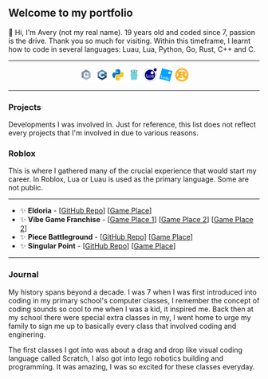 ## Welcome to my portfolio

👋 Hi, I'm Avery (not my real name). 19 years old and coded since 7, passion is the drive. Thank you so much for visiting. Within this timeframe, I learnt how to code in several languages: Luau, Lua, Python, Go, Rust, C++ and C.

***

<style>
    .svg-white{
        filter: invert(48%) sepia(79%) saturate(2476%) brightness(118%) contrast(119%);
    }
</style>


<div align=center>
    <img src="images/languages/c.svg" alt="Clang" width="28" height="28"> 
    <img src="images/languages/c++.svg" alt="C++" width="28" height="28"> 
    <img src="images/languages/python.svg" alt="Python" width="28" height="28"> 
    <img src="images/languages/go.svg" alt="Golang" width="28" height="28"> 
    <img src="images/languages/lua.png" alt="Lua" width="28" height="28"> 
    <img src="images/languages/luau.png" alt="Luau" width="28" height="28"> 
    <img src="images/languages/rust.png" alt="Rust" width="28" height="28"> 
</div>

***

### Projects
Developments I was involved in. Just for reference, this list does not reflect every projects that I'm involved in due to various reasons.

### Roblox
This is where I gathered many of the crucial experience that would start my career. In Roblox, Lua or Luau is used as the primary language. Some are not public.

***

- ✨ **Eldoria** - [[GitHub Repo](https://github.com/averyark/eldoria)] [[Game Place](https://www.roblox.com/games/13812030151)]
- ✨ **Vibe Game Franchise** - [[Game Place 1](https://www.roblox.com/games/8588385392)] [[Game Place 2](https://www.roblox.com/games/5368012560)] [[Game Place 2](https://www.roblox.com/games/5727050550)]
- ✨ **Piece Battleground** - [[GitHub Repo](https://github.com/averyark/piece-battleground)] [[Game Place](https://www.roblox.com/games/13763068369)]
- ✨ **Singular Point** - [[GitHub Repo](https://github.com/averyark/singular-point)] [[Game Place](https://www.roblox.com/games/15922584652)]


***

### Journal

My history spans beyond a decade. I was 7 when I was first introduced into coding in my primary school's computer classes, I remember the concept of coding sounds so cool to me when I was a kid, it inspired me. Back then at my school there were special extra classes in my, I went home to urge my family to sign me up to basically every class that involved coding and enginering.

The first classes I got into was about a drag and drop like visual coding language called Scratch, I also got into lego robotics building and programming. It was amazing, I was so excited for these classes everyday.